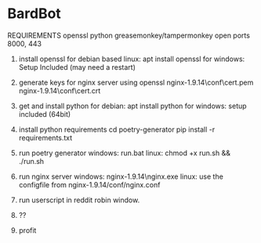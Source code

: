 # BardBot

REQUIREMENTS
openssl python greasemonkey/tampermonkey 
open ports 8000, 443

1. install openssl
for debian based linux: apt install openssl
for windows: Setup Included (may need a restart)

2. generate keys for nginx server using openssl
nginx-1.9.14\conf\cert.pem 
nginx-1.9.14\conf\cert.crt

3. get and install python
for debian: apt install python
for windows: setup included (64bit)

4. install python requirements
cd poetry-generator
pip install -r requirements.txt

5. run poetry generator
windows: run.bat
linux: chmod +x run.sh && ./run.sh

6. run nginx server
windows: nginx-1.9.14\nginx.exe
linux: use the configfile from nginx-1.9.14/conf/nginx.conf

7. run userscript in reddit robin window.

8. ??

9. profit

